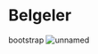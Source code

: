# Belgeler
bootstrap
![unnamed](https://user-images.githubusercontent.com/79807819/216598934-bec0f533-4d8f-4f01-9908-5343a2206ffa.jpg)
